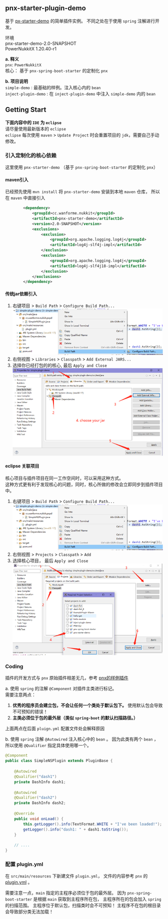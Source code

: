 ## pnx-starter-plugin-demo
基于 [px-starter-demo](https://github.com/WanneSimon/pnx-starter-demo) 的简单插件实例。
不同之处在于使用 `spring` 注解进行开发。 

环境  
pnx-starter-demo-2.0-SNAPSHOT  
PowerNukkitX 1.20.40-r1

**a. 释义**  
`pnx`: `PowerNukkitX`  
核心： 基于 `pnx-spring-boot-starter` 的定制化 `pnx`
  
**b. 项目说明**  
`simple-demo` : 最基础的样例。注入核心内的 `bean`   
`inject-plugin-demo` : 在 `inject-plugin-demo` 中注入 `simple-demo` 内的 `bean`

## Getting Start
**下面内容中的 `IDE` 为 `eclipse`**  
请尽量使用最新版本的 `eclipse`  
`eclipse` 每次使用 `maven` > `Update Project` 时会重置项目的 `jdk`，需要自己手动修改。

### 引入定制化的核心依赖
这里使用 `pnx-starter-demo` （基于 `pnx-spring-boot-starter` 的定制化 `pnx`）

#### maven引入
已经预先使用 `mvn install` 将 `pnx-starter-demo` 安装到本地 `maven` 仓库，
所以在 `maven` 中直接引入
```xml
        <dependency>
            <groupId>cc.wanforme.nukkit</groupId>
            <artifactId>pnx-starter-demo</artifactId>
            <version>2.0-SNAPSHOT</version>
            <exclusions>
                <exclusion>
                    <groupId>org.apache.logging.log4j</groupId>
                    <artifactId>log4j-slf4j-impl</artifactId>
                </exclusion>
                <exclusion>
                    <groupId>org.apache.logging.log4j</groupId>
                    <artifactId>log4j-slf4j18-impl</artifactId>
                </exclusion>
            </exclusions>
        </dependency>
```
#### 传统jar依赖引入
1. 右键项目 > `Build Path` > `Configure Build Path...`  
   ![Project-BuildPath](imgs/Proejct-BuildPath.png)
2. 右侧视图 > `Libraries` > `Classpath` >  `Add External JARS...`
3. 选择你已经打包的的核心, 最后 `Apply and Close`  
   ![Project-Libraries](imgs/Proejct-Libraries.png)

#### eclipse 关联项目
核心项目与插件项目在同一工作空间时，可以采用这种方式。  
这种方式更有利于发现核心的问题，同时，核心所做的修改会立即同步到插件项目中。  
1. 右键项目 > `Build Path` > `Configure Build Path...`  
  ![Project-BuildPath](imgs/Proejct-BuildPath.png)
2. 右侧视图 > `Projects` > `Classpath` >  `Add` 
3. 选择核心项目， 最后 `Apply and Close`  
  ![Project-Projects](imgs/Project-Projects.bmp)

### Coding
插件的开发方式与 `pnx` 原始插件相差无几，参考 [pnx的样例插件](https://github.com/PowerNukkitX/ExamplePlugin-Maven/blob/master/src/main/java/cn/powernukkitx/exampleplugin/ExamplePlugin.java)  
  
a. 使用 `spring` 的注解 `@Component` 对插件主类进行标记。  
需要注意两点：  
  1. **优秀的程序员会建立包，不会让任何一个类处于默认包下。** 使用默认包会导致不可预知的错误！ 
  2. **主类必须位于包的最外层（类似 `spring-boot` 的默认扫描路径。）**  

上面两点在后面 `pluign.yml` 配置文件处会解释原因

b. 使用 `spring` 注解 `@Autowired` 注入核心中的 `bean` 。
因为此类有两个 `bean` ， 所以使用 `@Qualifier` 指定具体使用哪一个。

```java
@Component
public class SimpleNSPlugin extends PluginBase {

    @Autowired
    @Qualifier("dash1")
    private DashInfo dash1;

    @Autowired
    @Qualifier("dash2")
    private DashInfo dash2;

    @Override
    public void onLoad() {
        this.getLogger().info(TextFormat.WHITE + "I've been loaded!");
        getLogger().info("dash1: " + dash1.toString());
    }
    
    // ....
}
```

### 配置 plugin.yml 
在 `src/main/resources` 下新建文件  `plugin.yml`，
文件的内容参考 `pnx` 的 [plugin.yml](https://github.com/PowerNukkitX/ExamplePlugin-Maven/blob/master/src/main/resources/plugin.yml) 。
  
需要注意一点，`main` 指定的主程序必须位于包的最外层。
因为 `pnx-spring-boot-starter` 是根据 `main` 获取到主程序所在包， 主程序所在的包会加入 `spring` 的扫描范围。
主程序位于默认包，扫描类时会不可预知！
主程序不在包的根目录会导致部分类无法加载！
